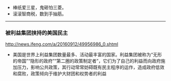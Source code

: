 - 棒纸爱三星，鬼砸怕三菱。
- 滚滚智商税，数到手抽筋。
---
### 被利益集团挟持的美国民主
http://news.ifeng.com/a/20160912/49956986_0.shtml
- 美国是世界上利益集团数量最多、活动最丰富的国家。利益集团被称为“无形的帝国”“隐形的政府”“第二圈的政策制定者”，它们为了自己的利益而向政府施加压力，影响公共政策，其行动常常妨碍既有民主程序的运作，造成政府低效和腐败，政策倾向于维护大财团和权势者的利益